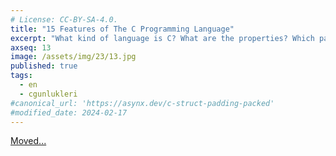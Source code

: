 ```yaml
---
# License: CC-BY-SA-4.0.
title: "15 Features of The C Programming Language"
excerpt: "What kind of language is C? What are the properties? Which paradigms does it belong to? How can we categorize it?"
axseq: 13
image: /assets/img/23/13.jpg
published: true
tags:
  - en
  - cgunlukleri
#canonical_url: 'https://asynx.dev/c-struct-padding-packed'
#modified_date: 2024-02-17
---
```


<!-- markdownlint-capture -->
<!-- markdownlint-disable -->
<script type="text/javascript">
    window.location.href = "https://ayazar.dev/c/properties.html";
</script>
<!-- markdownlint-restore -->

[Moved...](https://ayazar.dev/c/properties.html)
